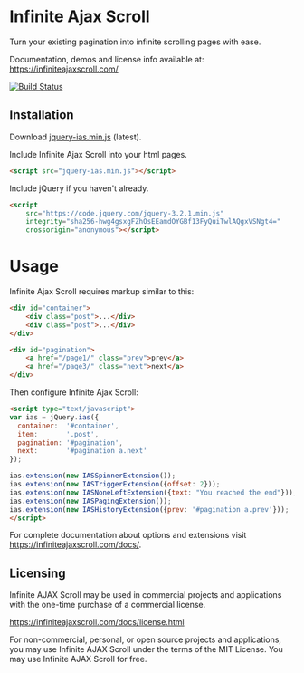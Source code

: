Infinite Ajax Scroll
====================

Turn your existing pagination into infinite scrolling pages with ease.

Documentation, demos and license info available at: https://infiniteajaxscroll.com/

[![Build Status](https://travis-ci.org/webcreate/infinite-ajax-scroll.png?branch=master)](https://travis-ci.org/webcreate/infinite-ajax-scroll)

## Installation

Download [jquery-ias.min.js](https://infiniteajaxscroll.com/download.html) (latest).

Include Infinite Ajax Scroll into your html pages.

```html
<script src="jquery-ias.min.js"></script>
```

Include jQuery if you haven't already.

```html
<script   
    src="https://code.jquery.com/jquery-3.2.1.min.js"   
    integrity="sha256-hwg4gsxgFZhOsEEamdOYGBf13FyQuiTwlAQgxVSNgt4="   
    crossorigin="anonymous"></script>
```

# Usage

Infinite Ajax Scroll requires markup similar to this:

```html
<div id="container">
    <div class="post">...</div>
    <div class="post">...</div>
</div>

<div id="pagination">
    <a href="/page1/" class="prev">prev</a>
    <a href="/page3/" class="next">next</a>
</div>
```

Then configure Infinite Ajax Scroll:

```html
<script type="text/javascript">
var ias = jQuery.ias({
  container:  '#container',
  item:       '.post',
  pagination: '#pagination',
  next:       '#pagination a.next'
});

ias.extension(new IASSpinnerExtension());
ias.extension(new IASTriggerExtension({offset: 2}));
ias.extension(new IASNoneLeftExtension({text: "You reached the end"}));
ias.extension(new IASPagingExtension());
ias.extension(new IASHistoryExtension({prev: '#pagination a.prev'}));
</script>
```

For complete documentation about options and extensions visit https://infiniteajaxscroll.com/docs/.

## Licensing

Infinite AJAX Scroll may be used in commercial projects and applications with the one-time purchase of a commercial license.

https://infiniteajaxscroll.com/docs/license.html

For non-commercial, personal, or open source projects and applications, you may use Infinite AJAX Scroll under the terms of the MIT License. You may use Infinite AJAX Scroll for free.
